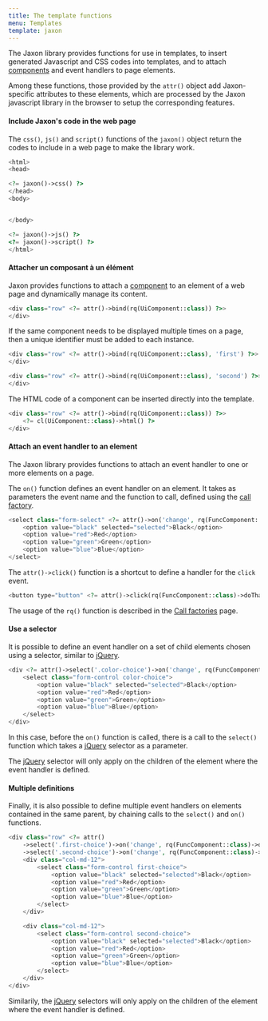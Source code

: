```yaml
---
title: The template functions
menu: Templates
template: jaxon
---
```


The Jaxon library provides functions for use in templates, to insert generated Javascript and CSS codes into templates, and to attach [components](../../components/node-components.html) and event handlers to page elements.

Among these functions, those provided by the `attr()` object add Jaxon-specific attributes to these elements, which are processed by the Jaxon javascript library in the browser to setup the corresponding features.

#### Include Jaxon's code in the web page

The `css()`, `js()` and `script()` functions of the `jaxon()` object return the codes to include in a web page to make the library work.

```php
<html>
<head>

<?= jaxon()->css() ?>
</head>
<body>


</body>

<?= jaxon()->js() ?>
<?= jaxon()->script() ?>
</html>
```

#### Attacher un composant à un élément

Jaxon provides functions to attach a [component](../../components/node-components.html) to an element of a web page and dynamically manage its content.

```php
<div class="row" <?= attr()->bind(rq(UiComponent::class)) ?>>
</div>
```

If the same component needs to be displayed multiple times on a page, then a unique identifier must be added to each instance.

```php
<div class="row" <?= attr()->bind(rq(UiComponent::class), 'first') ?>>
</div>

<div class="row" <?= attr()->bind(rq(UiComponent::class), 'second') ?>>
</div>
```

The HTML code of a component can be inserted directly into the template.

```php
<div class="row" <?= attr()->bind(rq(UiComponent::class)) ?>>
    <?= cl(UiComponent::class)->html() ?>
</div>
```

#### Attach an event handler to an element

The Jaxon library provides functions to attach an event handler to one or more elements on a page.

The `on()` function defines an event handler on an element.
It takes as parameters the event name and the function to call, defined using the [call factory](../call-factories.html).

```php
<select class="form-select" <?= attr()->on('change', rq(FuncComponent::class)->doThat()) ?>>
    <option value="black" selected="selected">Black</option>
    <option value="red">Red</option>
    <option value="green">Green</option>
    <option value="blue">Blue</option>
</select>
```

The `attr()->click()` function is a shortcut to define a handler for the `click` event.

```php
<button type="button" <?= attr()->click(rq(FuncComponent::class)->doThat()) ?>>CLICK ME</button>
```

The usage of the `rq()` function is described in the [Call factories](../call-factories.html) page.

#### Use a selector

It is possible to define an event handler on a set of child elements chosen using a selector, similar to [jQuery](https://jquery.com).

```php
<div <?= attr()->select('.color-choice')->on('change', rq(FuncComponent::class)->doThat()) ?>>
    <select class="form-control color-choice">
        <option value="black" selected="selected">Black</option>
        <option value="red">Red</option>
        <option value="green">Green</option>
        <option value="blue">Blue</option>
    </select>
</div>
```

In this case, before the `on()` function is called, there is a call to the `select()` function which takes a [jQuery](https://jquery.com) selector as a parameter.

The [jQuery](https://jquery.com) selector will only apply on the children of the element where the event handler is defined.

#### Multiple definitions

Finally, it is also possible to define multiple event handlers on elements contained in the same parent, by chaining calls to the `select()` and `on()` functions.

```php
<div class="row" <?= attr()
    ->select('.first-choice')->on('change', rq(FuncComponent::class)->doThis())
    ->select('.second-choice')->on('change', rq(FuncComponent::class)->doThat()) ?>>
    <div class="col-md-12">
        <select class="form-control first-choice">
            <option value="black" selected="selected">Black</option>
            <option value="red">Red</option>
            <option value="green">Green</option>
            <option value="blue">Blue</option>
        </select>
    </div>

    <div class="col-md-12">
        <select class="form-control second-choice">
            <option value="black" selected="selected">Black</option>
            <option value="red">Red</option>
            <option value="green">Green</option>
            <option value="blue">Blue</option>
        </select>
    </div>
</div>
```

Similarily, the [jQuery](https://jquery.com) selectors will only apply on the children of the element where the event handler is defined.
